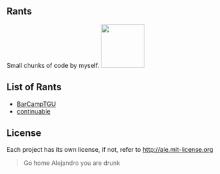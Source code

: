 ## Rants

Small chunks of code by myself.
<img src="http://i.imgur.com/KNlCH.jpg" style="height:100px"/>




## List of Rants
 - [BarCampTGU](http://github.com/alejandro/rants/blob/master/BarCampTGU)
 - [continuable](http://github.com/alejandro/rants/blob/master/continuable)

## License

Each project has its own license, if not, refer to http://ale.mit-license.org

> Go home Alejandro you are drunk